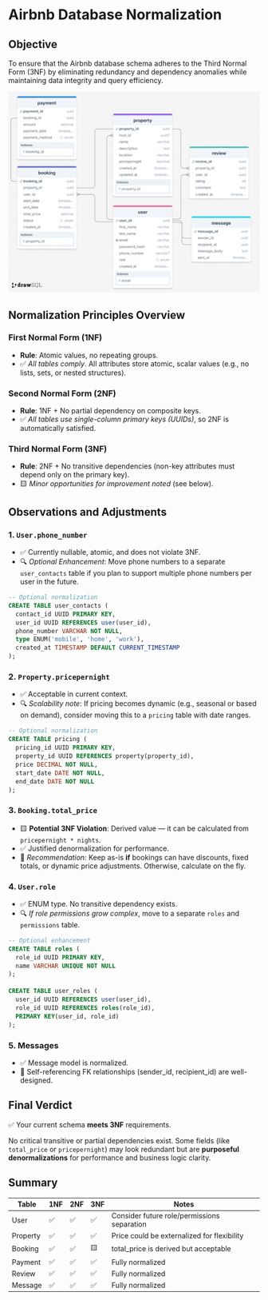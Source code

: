 # Airbnb Database Normalization

## Objective

To ensure that the Airbnb database schema adheres to the Third Normal Form (3NF) by eliminating redundancy and dependency anomalies while maintaining data integrity and query efficiency.

![Airbnb Database ERD](./ERD/airbnb-db.png)

## Normalization Principles Overview

### First Normal Form (1NF)
- **Rule**: Atomic values, no repeating groups.
- ✅ *All tables comply*. All attributes store atomic, scalar values (e.g., no lists, sets, or nested structures).

### Second Normal Form (2NF)
- **Rule**: 1NF + No partial dependency on composite keys.
- ✅ *All tables use single-column primary keys (UUIDs)*, so 2NF is automatically satisfied.

### Third Normal Form (3NF)
- **Rule**: 2NF + No transitive dependencies (non-key attributes must depend only on the primary key).
- 🟨 *Minor opportunities for improvement noted* (see below).


## Observations and Adjustments

### 1. `User.phone_number`
- ✅ Currently nullable, atomic, and does not violate 3NF.
- 🔍 *Optional Enhancement*: Move phone numbers to a separate `user_contacts` table if you plan to support multiple phone numbers per user in the future.
  
```sql
-- Optional normalization
CREATE TABLE user_contacts (
  contact_id UUID PRIMARY KEY,
  user_id UUID REFERENCES user(user_id),
  phone_number VARCHAR NOT NULL,
  type ENUM('mobile', 'home', 'work'),
  created_at TIMESTAMP DEFAULT CURRENT_TIMESTAMP
);
````


### 2. `Property.pricepernight`

* ✅ Acceptable in current context.
* 🔍 *Scalability note*: If pricing becomes dynamic (e.g., seasonal or based on demand), consider moving this to a `pricing` table with date ranges.

```sql
-- Optional normalization
CREATE TABLE pricing (
  pricing_id UUID PRIMARY KEY,
  property_id UUID REFERENCES property(property_id),
  price DECIMAL NOT NULL,
  start_date DATE NOT NULL,
  end_date DATE NOT NULL
);
```


### 3. `Booking.total_price`

* 🟨 **Potential 3NF Violation**: Derived value — it can be calculated from `pricepernight * nights`.
* ✅ Justified denormalization for performance.
* 📝 *Recommendation*: Keep as-is **if** bookings can have discounts, fixed totals, or dynamic price adjustments. Otherwise, calculate on the fly.


### 4. `User.role`

* ✅ ENUM type. No transitive dependency exists.
* 🔍 *If role permissions grow complex*, move to a separate `roles` and `permissions` table.

```sql
-- Optional enhancement
CREATE TABLE roles (
  role_id UUID PRIMARY KEY,
  name VARCHAR UNIQUE NOT NULL
);

CREATE TABLE user_roles (
  user_id UUID REFERENCES user(user_id),
  role_id UUID REFERENCES roles(role_id),
  PRIMARY KEY(user_id, role_id)
);
```


### 5. Messages

* ✅ Message model is normalized.
* 📝 Self-referencing FK relationships (sender\_id, recipient\_id) are well-designed.


## Final Verdict

✅ Your current schema **meets 3NF** requirements.

No critical transitive or partial dependencies exist.
Some fields (like `total_price` or `pricepernight`) may look redundant but are **purposeful denormalizations** for performance and business logic clarity.


## Summary

| Table    | 1NF | 2NF | 3NF | Notes                                       |
| -------- | --- | --- | --- | ------------------------------------------- |
| User     | ✅   | ✅   | ✅   | Consider future role/permissions separation |
| Property | ✅   | ✅   | ✅   | Price could be externalized for flexibility |
| Booking  | ✅   | ✅   | 🟨  | total\_price is derived but acceptable      |
| Payment  | ✅   | ✅   | ✅   | Fully normalized                            |
| Review   | ✅   | ✅   | ✅   | Fully normalized                            |
| Message  | ✅   | ✅   | ✅   | Fully normalized                            |


